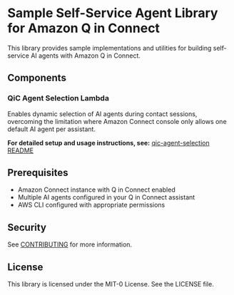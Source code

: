 # Sample Self-Service Agent Library for Amazon Q in Connect

This library provides sample implementations and utilities for building self-service AI agents with Amazon Q in Connect.

## Components

### QiC Agent Selection Lambda
Enables dynamic selection of AI agents during contact sessions, overcoming the limitation where Amazon Connect console only allows one default AI agent per assistant.

**For detailed setup and usage instructions, see:** [qic-agent-selection README](./qic-agent-selection/README.md)

## Prerequisites

- Amazon Connect instance with Q in Connect enabled
- Multiple AI agents configured in your Q in Connect assistant
- AWS CLI configured with appropriate permissions

## Security

See [CONTRIBUTING](CONTRIBUTING.md#security-issue-notifications) for more information.

## License

This library is licensed under the MIT-0 License. See the LICENSE file.

